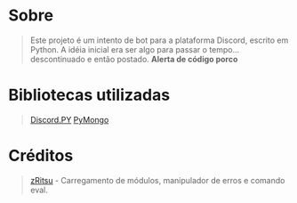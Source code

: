 # Sobre

> Este projeto é um intento de bot para a plataforma Discord, escrito em Python. A idéia inicial era ser algo para passar o tempo... descontinuado e então postado. **Alerta de código porco**


# Bibliotecas utilizadas

> [Discord.PY](https://pypi.org/project/pymongo/)
> [PyMongo](https://pypi.org/project/discord.py/)

# Créditos

> [zRitsu](https://github.com/zRitsu) - Carregamento de módulos, manipulador de erros e comando eval.
